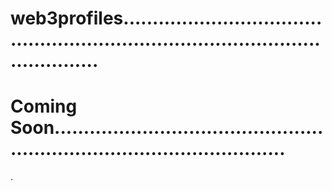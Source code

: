 # web3profiles......................................................................................................
# Coming Soon.............................................................................................
.
